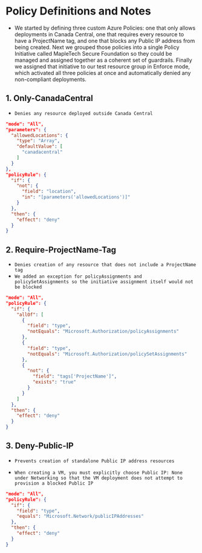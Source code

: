 # Policy Definitions and Notes
- We started by defining three custom Azure Policies: one that only allows deployments in Canada Central, one that requires every resource to have a ProjectName tag, and one that blocks any Public IP address from being created. Next we grouped those policies into a single Policy Initiative called MapleTech Secure Foundation so they could be managed and assigned together as a coherent set of guardrails. Finally we assigned that initiative to our test resource group in Enforce mode, which activated all three policies at once and automatically denied any non-compliant deployments.
## 1. Only-CanadaCentral
- `Denies any resource deployed outside Canada Central`
```json
"mode": "All",
"parameters": {
  "allowedLocations": {
    "type": "Array",
    "defaultValue": [
      "canadacentral"
    ]
  }
},
"policyRule": {
  "if": {
    "not": {
      "field": "location",
      "in": "[parameters('allowedLocations')]"
    }
  },
  "then": {
    "effect": "deny"
  }
}

```
## 2. Require-ProjectName-Tag
- `Denies creation of any resource that does not include a ProjectName tag`
- `We added an exception for policyAssignments and policySetAssignments so the initiative assignment itself would not be blocked`

```json
"mode": "All",
"policyRule": {
  "if": {
    "allOf": [
      {
        "field": "type",
        "notEquals": "Microsoft.Authorization/policyAssignments"
      },
      {
        "field": "type",
        "notEquals": "Microsoft.Authorization/policySetAssignments"
      },
      {
        "not": {
          "field": "tags['ProjectName']",
          "exists": "true"
        }
      }
    ]
  },
  "then": {
    "effect": "deny"
  }
}

```
## 3. Deny-Public-IP
- `Prevents creation of standalone Public IP address resources`

- `When creating a VM, you must explicitly choose Public IP: None under Networking so that the VM deployment does not attempt to provision a blocked Public IP`
```json
"mode": "All",
"policyRule": {
  "if": {
    "field": "type",
    "equals": "Microsoft.Network/publicIPAddresses"
  },
  "then": {
    "effect": "deny"
  }
}
```
